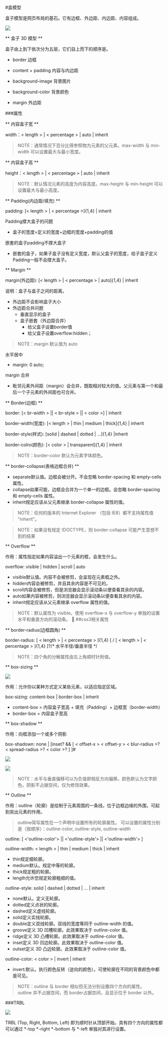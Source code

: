 #盒模型

盒子模型是网页布局的基石。它有边框、外边距、内边距、内容组成。

![](/image/2016box01.png)

** 盒子 3D 模型 **

盒子由上到下依次分为五层，它们自上而下的顺序是。

* border 边框

* content + padding 内容与内边距

* background-image 背景图片

* background-color 背景颜色

* margin 外边距

###属性

** 内容盒子宽 **

width：< length > | < percentage > | auto | inherit

>NOTE：通常情况下百分比得参照物为元素的父元素。max-width 与 min-width 可以设置最大与最小宽度。

** 内容盒子高 **

height：< length > | < percentage > | auto | inherit

>NOTE：默认情况元素的高度为内容高度。max-height 与 min-height 可以设置最大与最小高度。

** Padding(内边距/填充) **

padding: [< length > | < percentage >]{1,4} | inherit

Padding撑大盒子的问题

* 盒子的宽度=定义的宽度+边框的宽度+padding的值

嵌套的盒子padding不撑大盒子

* 嵌套的盒子，如果子盒子没有定义宽度，默认父盒子的宽度，给子盒子定义Padding一般不会撑大盒子。


** Margin **

margin(外边距): [< length > | < percentage > | auto]{1,4} | inherit

说明：盒子与盒子之间的距离。

* 外边距不会影响盒子大小
* 外边距合并问题
    * 垂直显示的盒子
    * 盒子嵌套（外边距合并）
        * 给父盒子设置border值
        * 给父盒子设置overflow:hidden；


>NOTE：margin 默认值为 auto

水平居中 

* margin: 0 auto;

margin 合并

* 毗邻元素外间距（margin）会合并，既取相对较大的值。父元素与第一个和最后一个子元素的外间距也可合并。

** Border(边框) **

border: [< br-width > || < br-style > || < color >] | inherit

border-width(宽度): [< length > | thin | medium | thick]{1,4} | inherit

border-style(样式): [solid | dashed | dotted | ...]{1,4} |inherit

border-colro(颜色): [< color > | transparent]{1,4} | inherit

>NOTE：border-color 默认为元素字体颜色。

** border-collapse(表格边框合并) **

* separate默认值。边框会被分开。不会忽略 border-spacing 和 empty-cells 属性。
* collapse如果可能，边框会合并为一个单一的边框。会忽略 border-spacing 和 empty-cells 属性。
* inherit规定应该从父元素继承 border-collapse 属性的值。


>NOTE：任何的版本的 Internet Explorer （包括 IE8）都不支持属性值 "inherit"。

>NOTE：如果没有规定 !DOCTYPE，则 border-collapse 可能产生意想不到的结果

** Overflow **

作用：属性指定如果内容溢出一个元素的框，会发生什么。

overflow: visible | hidden | scroll | auto

* visible默认值。内容不会被修剪，会呈现在元素框之外。
* hidden内容会被修剪，并且其余内容是不可见的。
* scroll内容会被修剪，但是浏览器会显示滚动条以便查看其余的内容。
* auto如果内容被修剪，则浏览器会显示滚动条以便查看其余的内容。
* inherit规定应该从父元素继承 overflow 属性的值。

>NOTE：默认属性为 visible。使用 overflow-x 与 overflow-y 单独的设置水平和垂直方向的滚动条。

##css3相关属性

** border-radius(边框圆角) **

border-radius: [ < length > | < percentage > ]{1,4} [ / [ < length > | < percentage > ]{1,4} ]?/\* 水平半径/垂直半径 \*/

>NOTE：四个角的分解属性由左上角顺时针附值。

** box-sizing **

![](/image/2016box02.png)

作用：允许你以某种方式定义某些元素，以适应指定区域。

box-sizing: content-box | border-box | inherit

* content-box = 内容盒子宽高 + 填充（Padding）+ 边框宽（border-width）
* border-box = 内容盒子宽高

** box-shadow **

作用：向框添加一个或多个阴影

box-shadown: none | [inset? && [ < offset-x > < offset-y > < blur-radius >? < spread-radius >? < color >? ] ]#

![](/image/2016box03.png)

![](/image/2016box04.png)

>NOTE：水平与垂直偏移可以为负值即相反方向偏移。颜色默认为文字颜色。阴影不占据空间，仅为修饰效果。

** Outline **

作用：outline（轮廓）是绘制于元素周围的一条线，位于边框边缘的外围，可起到突出元素的作用。

>outline简写属性在一个声明中设置所有的轮廓属性。
可以设置的属性分别是（按顺序）：outline-color, outline-style, outline-width

outline: [ <'outline-color'> || <'outline-style'> || <'outline-width'> ]

outline-width: < length > | thin | medium | thick | inherit

* thin规定细轮廓。
* medium默认。规定中等的轮廓。
* thick规定粗的轮廓。
* length允许您规定轮廓粗细的值。

outline-style: solid | dashed | dotted | ... | inherit

* none默认。定义无轮廓。
* dotted定义点状的轮廓。
* dashed定义虚线轮廓。
* solid定义实线轮廓。
* double定义双线轮廓。双线的宽度等同于 outline-width 的值。
* groove定义 3D 凹槽轮廓。此效果取决于 outline-color 值。
* ridge定义 3D 凸槽轮廓。此效果取决于 outline-color 值。
* inset定义 3D 凹边轮廓。此效果取决于 outline-color 值。
* outset定义 3D 凸边轮廓。此效果取决于 outline-color 值。


outline-color: < color > | invert | inherit

* invert:默认。执行颜色反转（逆向的颜色）。可使轮廓在不同的背景颜色中都是可见。

>NOTE：outline 与 border 相似但无法分别设置四个方向的属性。outline 并不占据空间，而 border占据空间，且显示位于 border 以外。

###TRBL

![](/image/2016box05.png)

TRBL (Top, Right, Bottom, Left) 即为顺时针从顶部开始。具有四个方向的属性都可以通过 \*-top \*-right \*-bottom 与 \*-left 单独对其进行设置。


